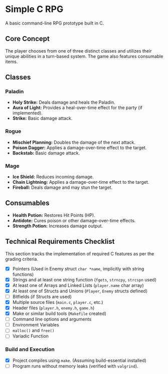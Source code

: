 # Simple C RPG

A basic command-line RPG prototype built in C.

## Core Concept

The player chooses from one of three distinct classes and utilizes their unique abilities in a turn-based system. The game also features consumable items.

## Classes

### Paladin
*   **Holy Strike:** Deals damage and heals the Paladin.
*   **Aura of Light:** Provides a heal-over-time effect for the party (if implemented).
*   **Strike:** Basic damage attack.

### Rogue
*   **Mischief Planning:** Doubles the damage of the next attack.
*   **Poison Dagger:** Applies a damage-over-time effect to the target.
*   **Backstab:** Basic damage attack.

### Mage
*   **Ice Shield:** Reduces incoming damage.
*   **Chain Lightning:** Applies a damage-over-time effect to the target.
*   **Fireball:** Deals damage and may stun the target.

## Consumables

*   **Health Potion:** Restores Hit Points (HP).
*   **Antidote:** Cures poison or other damage-over-time effects.
*   **Strength Potion:** Increases damage output.

## Technical Requirements Checklist

This section tracks the implementation of required C features as per the grading criteria.

*   [x] Pointers (Used in Enemy struct `char *name`, implicitly with string functions)
*   [x] Strings and at least one string function (`fgets`, `strncpy`, `strcspn` used)
*   [x] At least one of Arrays and Linked Lists (`player.name` char array)
*   [x] At least one of Structs and Unions (`Player`, `Enemy` structs defined)
*   [ ] Bitfields (if Structs are used)
*   [x] Multiple source files (`main.c`, `player.c`, etc.)
*   [x] Header files (`player.h`, `enemy.h`, `game.h`)
*   [x] Make or similar build tools (`Makefile` created)
*   [ ] Command line options and arguments
*   [ ] Environment Variables
*   [ ] `malloc()` and `free()`
*   [ ] Variadic Function

### Build and Execution

*   [x] Project compiles using `make`. (Assuming build-essential installed)
*   [ ] Program runs without memory leaks (verified with `valgrind`).
